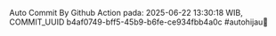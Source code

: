 Auto Commit By Github Action pada: 2025-06-22 13:30:18 WIB, COMMIT_UUID b4af0749-bff5-45b9-b6fe-ce934fbb4a0c #autohijau🗿
